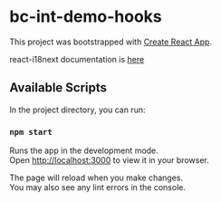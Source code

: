 # bc-int-demo-hooks

This project was bootstrapped with [Create React App](https://github.com/facebook/create-react-app).

react-i18next documentation is [here](https://react.i18next.com/)  
## Available Scripts

In the project directory, you can run:

### `npm start`

Runs the app in the development mode.\
Open [http://localhost:3000](http://localhost:3000) to view it in your browser.

The page will reload when you make changes.\
You may also see any lint errors in the console.